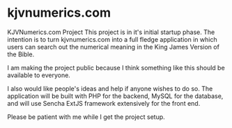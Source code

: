 kjvnumerics.com
========================

KJVNumerics.com Project
This project is in it's initial startup phase. The intention is to turn kjvnumerics.com into a full fledge application
in which users can search out the numerical meaning in the King James Version of the Bible.

I am making the project public because I think something like this should be available to everyone.

I also would like people's ideas and help if anyone wishes to do so. The application will be built with PHP for the
backend, MySQL for the database, and will use Sencha ExtJS framework extensively for the front end.

Please be patient with me while I get the project setup.